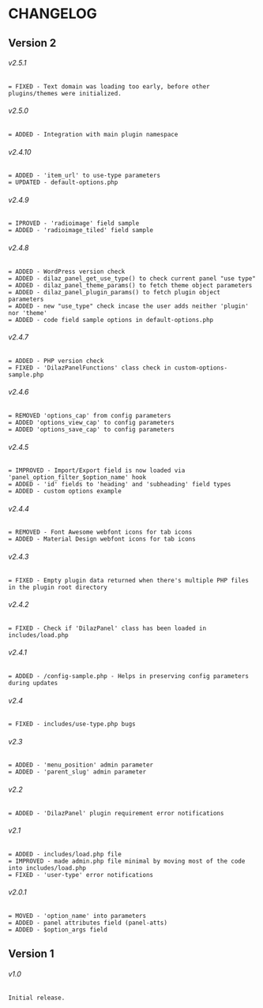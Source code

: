 # CHANGELOG

## Version 2


###### v2.5.1
```
= FIXED - Text domain was loading too early, before other plugins/themes were initialized.
```
###### v2.5.0
```
= ADDED - Integration with main plugin namespace
```
###### v2.4.10
```
= ADDED - 'item_url' to use-type parameters
= UPDATED - default-options.php
```
###### v2.4.9
```
= IPROVED - 'radioimage' field sample
= ADDED - 'radioimage_tiled' field sample
```
###### v2.4.8
```
= ADDED - WordPress version check
= ADDED - dilaz_panel_get_use_type() to check current panel "use type"
= ADDED - dilaz_panel_theme_params() to fetch theme object parameters
= ADDED - dilaz_panel_plugin_params() to fetch plugin object parameters
= ADDED - new "use_type" check incase the user adds neither 'plugin' nor 'theme'
= ADDED - code field sample options in default-options.php
````
###### v2.4.7
```
= ADDED - PHP version check
= FIXED - 'DilazPanelFunctions' class check in custom-options-sample.php
```
###### v2.4.6
```
= REMOVED 'options_cap' from config parameters
= ADDED 'options_view_cap' to config parameters
= ADDED 'options_save_cap' to config parameters
```
###### v2.4.5
```
= IMPROVED - Import/Export field is now loaded via 'panel_option_filter_$option_name' hook
= ADDED - 'id' fields to 'heading' and 'subheading' field types
= ADDED - custom options example
```
###### v2.4.4
```
= REMOVED - Font Awesome webfont icons for tab icons
= ADDED - Material Design webfont icons for tab icons
```
###### v2.4.3
```
= FIXED - Empty plugin data returned when there's multiple PHP files in the plugin root directory
```
###### v2.4.2
```
= FIXED - Check if 'DilazPanel' class has been loaded in includes/load.php
```
###### v2.4.1
```
= ADDED - /config-sample.php - Helps in preserving config parameters during updates
```
###### v2.4
```
= FIXED - includes/use-type.php bugs
```
###### v2.3
```
= ADDED - 'menu_position' admin parameter
= ADDED - 'parent_slug' admin parameter
```
###### v2.2
```
= ADDED - 'DilazPanel' plugin requirement error notifications
```
###### v2.1
```
= ADDED - includes/load.php file
= IMPROVED - made admin.php file minimal by moving most of the code into includes/load.php
= FIXED - 'user-type' error notifications
```
###### v2.0.1
```
= MOVED - 'option_name' into parameters
= ADDED - panel attributes field (panel-atts)
= ADDED - $option_args field
```
## Version 1
###### v1.0
```
Initial release.
